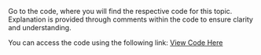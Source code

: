 Go to the code, where you will find the respective code for this topic. Explanation is provided through comments within the code to ensure clarity and understanding.

You can access the code using the following link:
[View Code Here](
)


